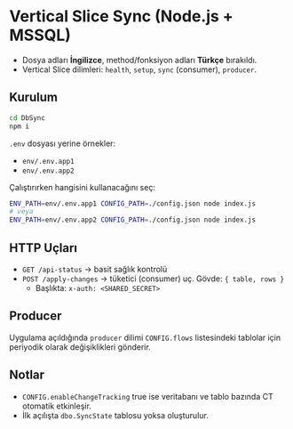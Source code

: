 # Vertical Slice Sync (Node.js + MSSQL)

- Dosya adları **İngilizce**, method/fonksiyon adları **Türkçe** bırakıldı.
- Vertical Slice dilimleri: `health`, `setup`, `sync` (consumer), `producer`.

## Kurulum
```bash
cd DbSync
npm i
```
`.env` dosyası yerine örnekler:
- `env/.env.app1`
- `env/.env.app2`

Çalıştırırken hangisini kullanacağını seç:
```bash
ENV_PATH=env/.env.app1 CONFIG_PATH=./config.json node index.js
# veya
ENV_PATH=env/.env.app2 CONFIG_PATH=./config.json node index.js
```

## HTTP Uçları
- `GET /api-status` → basit sağlık kontrolü
- `POST /apply-changes` → tüketici (consumer) uç. Gövde: `{ table, rows }`
  - Başlıkta: `x-auth: <SHARED_SECRET>`

## Producer
Uygulama açıldığında `producer` dilimi `CONFIG.flows` listesindeki tablolar için
periyodik olarak değişiklikleri gönderir.

## Notlar
- `CONFIG.enableChangeTracking` true ise veritabanı ve tablo bazında CT otomatik etkinleşir.
- İlk açılışta `dbo.SyncState` tablosu yoksa oluşturulur.
